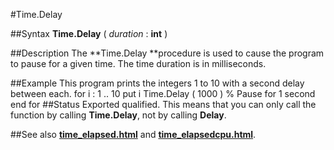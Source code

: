 
#Time.Delay

##Syntax
**Time.Delay** ( *duration* : **int** )

##Description
The **Time.Delay **procedure is used to cause the program to pause for a given time. The time duration is in milliseconds.

##Example
This program prints the integers 1 to 10 with a second delay between each.
        for i : 1 .. 10
            put i
            Time.Delay ( 1000 ) % Pause for 1 second
        end for
##Status
Exported qualified.
This means that you can only call the function by calling **Time.Delay**, not by calling **Delay**.

##See also
**[time_elapsed.html](Time.Elapsed)** and **[time_elapsedcpu.html](Time.ElapsedCPU)**.
